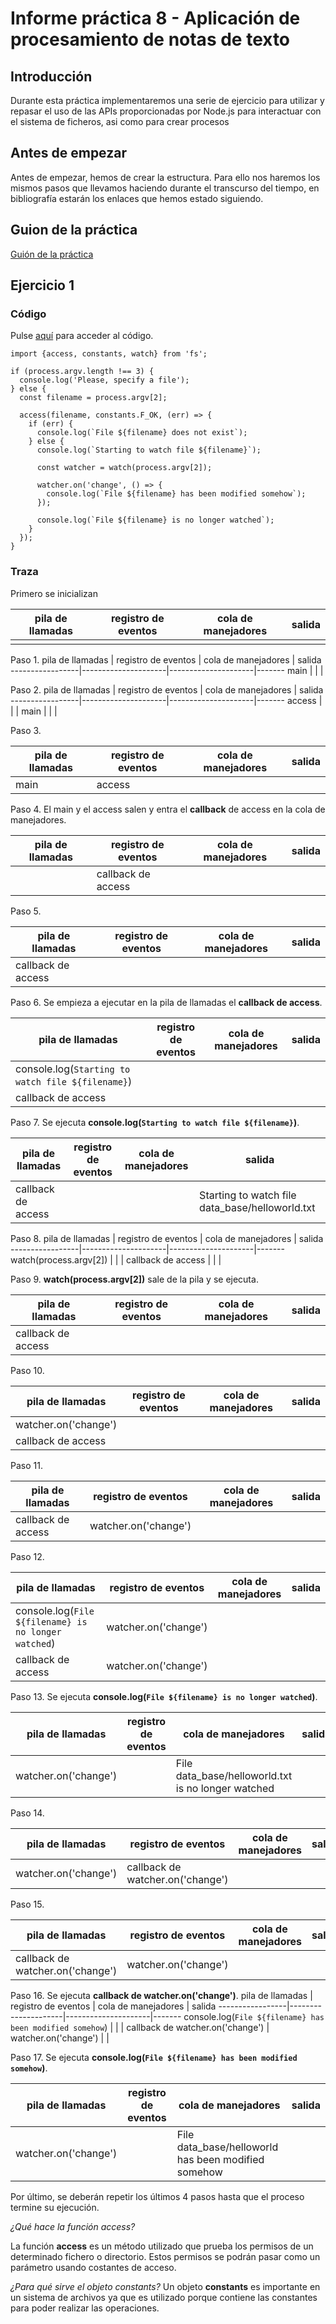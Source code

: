 # Informe práctica 8 - Aplicación de procesamiento de notas de texto


## Introducción
Durante esta práctica implementaremos una serie de ejercicio para utilizar y repasar el uso de las APIs proporcionadas por Node.js para interactuar con el sistema de ficheros, asi como para crear procesos

## Antes de empezar
Antes de empezar, hemos de crear la estructura. Para ello nos haremos los mismos pasos que llevamos haciendo durante el transcurso del tiempo, en bibliografía estarán los enlaces que hemos estado siguiendo.

## Guion de la práctica 
[Guión de la práctica](https://ull-esit-inf-dsi-2021.github.io/prct09-async-fs-process/)

## Ejercicio 1
### Código
Pulse [aquí](https://github.com/ULL-ESIT-INF-DSI-2021/ull-esit-inf-dsi-20-21-prct09-async-fs-process-alu0101119663/blob/master/src/ejercicio1/index.ts) para acceder al código.
```
import {access, constants, watch} from 'fs';

if (process.argv.length !== 3) {
  console.log('Please, specify a file');
} else {
  const filename = process.argv[2];

  access(filename, constants.F_OK, (err) => {
    if (err) {
      console.log(`File ${filename} does not exist`);
    } else {
      console.log(`Starting to watch file ${filename}`);

      const watcher = watch(process.argv[2]);

      watcher.on('change', () => {
        console.log(`File ${filename} has been modified somehow`);
      });

      console.log(`File ${filename} is no longer watched`);
    }
  });
}
```

### Traza

Primero se inicializan

pila de llamadas | registro de eventos | cola de manejadores | salida
-----------------|---------------------|---------------------|-------
 |  |  | 
 
Paso 1. 
pila de llamadas | registro de eventos | cola de manejadores | salida
-----------------|---------------------|---------------------|-------
 main |  |  | 

Paso 2. 
pila de llamadas | registro de eventos | cola de manejadores | salida
-----------------|---------------------|---------------------|-------
 access |  |  |
 main |  |  | 

Paso 3. 

pila de llamadas | registro de eventos | cola de manejadores | salida
-----------------|---------------------|---------------------|-------
 main | access |  | 

Paso 4. El main y el access salen y entra el **callback** de access en la cola de manejadores.

pila de llamadas | registro de eventos | cola de manejadores | salida
-----------------|---------------------|---------------------|-------
  |  | callback de access | 

Paso 5. 

pila de llamadas | registro de eventos | cola de manejadores | salida
-----------------|---------------------|---------------------|-------
 callback de access |  |  | 

Paso 6. Se empieza a ejecutar en la pila de llamadas el **callback de access**.

pila de llamadas | registro de eventos | cola de manejadores | salida
-----------------|---------------------|---------------------|-------
 console.log(`Starting to watch file ${filename}`) |  |  | 
 callback de access |  |  | 

Paso 7. Se ejecuta **console.log(`Starting to watch file ${filename}`)**.

pila de llamadas | registro de eventos | cola de manejadores | salida
-----------------|---------------------|---------------------|-------
 callback de access |  |  | Starting to watch file data_base/helloworld.txt

Paso 8.
pila de llamadas | registro de eventos | cola de manejadores | salida
-----------------|---------------------|---------------------|-------
 watch(process.argv[2]) |  |  | 
 callback de access |  |  | 

Paso 9. **watch(process.argv[2])** sale de la pila y se ejecuta.

pila de llamadas | registro de eventos | cola de manejadores | salida
-----------------|---------------------|---------------------|-------
 callback de access |  |  | 

Paso 10.

pila de llamadas | registro de eventos | cola de manejadores | salida
-----------------|---------------------|---------------------|-------
 watcher.on('change') |  |  | 
 callback de access |  |  |

Paso 11.

pila de llamadas | registro de eventos | cola de manejadores | salida
-----------------|---------------------|---------------------|-------
 callback de access | watcher.on('change') |  |

Paso 12.

pila de llamadas | registro de eventos | cola de manejadores | salida
-----------------|---------------------|---------------------|-------
 console.log(`File ${filename} is no longer watched`) | watcher.on('change') |  |  
 callback de access | watcher.on('change') |  |  

Paso 13. Se ejecuta **console.log(`File ${filename} is no longer watched`)**.

pila de llamadas | registro de eventos | cola de manejadores | salida
-----------------|---------------------|---------------------|-------
  | watcher.on('change') |  | File data_base/helloworld.txt is no longer watched 

Paso 14.

pila de llamadas | registro de eventos | cola de manejadores | salida
-----------------|---------------------|---------------------|-------
 | watcher.on('change') | callback de watcher.on('change') |  

Paso 15.

pila de llamadas | registro de eventos | cola de manejadores | salida
-----------------|---------------------|---------------------|-------
 callback de watcher.on('change') | watcher.on('change') |  | 

Paso 16. Se ejecuta **callback de watcher.on('change')**.
pila de llamadas | registro de eventos | cola de manejadores | salida
-----------------|---------------------|---------------------|-------
 console.log(`File ${filename} has been modified somehow`) |  |  | 
 callback de watcher.on('change') | watcher.on('change') |  | 

Paso 17. Se ejecuta **console.log(`File ${filename} has been modified somehow`)**. 

pila de llamadas | registro de eventos | cola de manejadores | salida
-----------------|---------------------|---------------------|-------
  | watcher.on('change') |  | File data_base/helloworld has been modified somehow

Por último, se deberán repetir los últimos 4 pasos hasta que el proceso termine su ejecución.

*¿Qué hace la función access?*

La función **access** es un método utilizado que prueba los permisos de un determinado fichero o directorio. Estos permisos se podrán pasar como un parámetro usando costantes de acceso.

*¿Para qué sirve el objeto constants?*
Un objeto **constants** es importante en un sistema de archivos ya que es utilizado porque contiene las constantes para poder realizar las operaciones.

































































